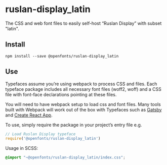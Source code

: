 
# ruslan-display_latin

The CSS and web font files to easily self-host “Ruslan Display” with subset "latin".

## Install

`npm install --save @openfonts/ruslan-display_latin`

## Use

Typefaces assume you’re using webpack to process CSS and files. Each typeface
package includes all necessary font files (woff2, woff) and a CSS file with
font-face declarations pointing at these files.

You will need to have webpack setup to load css and font files. Many tools built
with Webpack will work out of the box with Typefaces such as [Gatsby](https://github.com/gatsbyjs/gatsby)
and [Create React App](https://github.com/facebookincubator/create-react-app).

To use, simply require the package in your project’s entry file e.g.

```javascript
// Load Ruslan Display typeface
require('@openfonts/ruslan-display_latin')
```

Usage in SCSS:
```scss
@import "~@openfonts/ruslan-display_latin/index.css";
```
